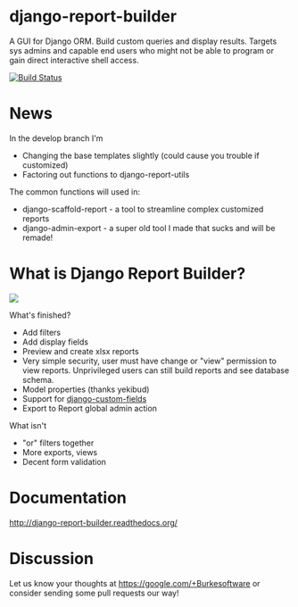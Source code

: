 django-report-builder
=====================

A GUI for Django ORM. Build custom queries and display results. Targets sys admins and capable end users who might 
not be able to program or gain direct interactive shell access.

[![Build Status](https://travis-ci.org/burke-software/django-report-builder.png?branch=master)](https://travis-ci.org/burke-software/django-report-builder)

# News

In the develop branch I'm 

- Changing the base templates slightly (could cause you trouble if customized)
- Factoring out functions to django-report-utils

The common functions will used in:

- django-scaffold-report - a tool to streamline complex customized reports
- django-admin-export - a super old tool I made that sucks and will be remade!

# What is Django Report Builder?

![](https://raw.github.com/burke-software/django-report-builder/master/screenshots/reportbuilderscreen.png)

What's finished?
- Add filters
- Add display fields
- Preview and create xlsx reports
- Very simple security, user must have change or "view" permission to view 
reports. Unprivileged users can still build reports and see database schema.
- Model properties (thanks yekibud)
- Support for [django-custom-fields](http://code.google.com/p/django-custom-field/)
- Export to Report global admin action

What isn't
- "or" filters together
- More exports, views
- Decent form validation

# Documentation

http://django-report-builder.readthedocs.org/

# Discussion

Let us know your thoughts at https://google.com/+Burkesoftware or consider sending some pull requests our way!
